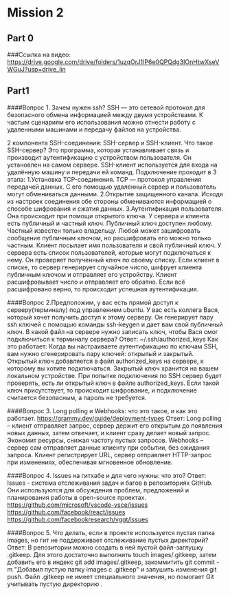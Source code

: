 
# Mission 2

## Part 0
###Ссылка на видео:
https://drive.google.com/drive/folders/1uzqOrJ1IP6e0QPQdg3IOnHtwXseVWGuJ?usp=drive_lin

## Part1
####Вопрос 1. Зачем нужен ssh?
SSH — это сетевой протокол для безопасного обмена информацией между двумя устройствами. К частым сценариям его использования можно отнести работу с удаленными машинами и передачу файлов на устройства.

2 компонента SSH-соединения: SSH-сервер и SSH-клиент. 
Что такое SSH-сервер? Это программа, которая устанавливает связь и производит аутентификацию с устройством пользователя. Он установлен на самом сервере. SSH-клиент используется для входа на удалённую машину и передачи ей команд.
Подключение проходит в 3 этапа:
1.Установка TCP-соединения. TCP — протокол управления передачей данных. С его помощью удаленный сервер и пользователь могут обмениваться данными.
2.Открытие защищенного канала. Исходя из настроек соединения обе стороны обмениваются информацией о способе шифрования и сжатия данных.
3.Аутентификация пользователя. Она происходит при помощи открытого ключа. У сервера и клиента есть публичный и частный ключ. Публичный ключ доступен любому. Частный известен только владельцу. Любой может зашифровать сообщение публичным ключом, но расшифровать его можно только частным. Клиент посылает имя пользователя и свой публичный ключ. У сервера есть список пользователей, которые могут подключаться к нему. Он проверяет полученный ключ по своему списку. Если клиент в списке, то сервер генерирует случайное число, шифрует клиента публичным ключом и отправляет его устройству. Клиент расшифровывает число и отправляет его обратно. Если всё расшифровано верно, то происходит успешная аутентификация.

####Вопрос 2.Предположим, у вас есть прямой доступ к серверу(терминалу) под управлением ubuntu. У вас есть коллега Вася, который хочет получить доступ к этому серверу. Он генерирует пару ssh ключей с помощью команды ssh-keygen и дает вам свой публичный ключ. В какой файл на сервере нужно записать ключ, чтобы Вася смог подключиться к терминалу сервера?
Ответ:  ~/.ssh/authorized_keys
Как это работает:
Когда вы настраиваете аутентификацию по ключам SSH, вам нужно сгенерировать пару ключей: открытый и закрытый.
Открытый ключ добавляется в файл authorized_keys на сервере, к которому вы хотите подключаться. Закрытый ключ хранится на вашем локальном устройстве.
При попытке подключения по SSH сервер будет проверять, есть ли открытый ключ в файле authorized_keys. Если такой ключ присутствует, то происходит шифрование, и подключение считается безопасным, а пароль не требуется.

####Вопрос 3. Long polling и Webhooks: что это такое, и как это работает.
https://grammy.dev/guide/deployment-types
Ответ: Long polling – клиент отправляет запрос, сервер держит его открытым до появления новых данных, затем отвечает, и клиент сразу делает новый запрос. Экономит ресурсы, снижая частоту пустых запросов. Webhooks – сервер сам отправляет данные клиенту при событии, без ожидания запроса. Клиент регистрирует URL, сервер отправляет HTTP-запрос при изменениях, обеспечивая мгновенное обновление.

####Вопрос 4. Issues на гитхабе и для чего нужны: что это?
Ответ: Issues - система отслеживания задач и багов в репозиториях GitHub. Они используются для обсуждения проблем, предложений и планирования работы в open-source проектах. https://github.com/microsoft/vscode-vsce/issues  https://github.com/facebook/react/issues https://github.com/facebookresearch/vggt/issues

####Вопрос 5. Что делать, если в проекте используется пустая папка images, но гит не поддерживает отслеживание пустых директорий?
Ответ: В репозитории можно создать в ней пустой файл-заглушку .gitkeep. Для этого достаточно выполнить touch images/.gitkeep, затем добавить его в индекс git add images/.gitkeep, закоммитить git commit -m "Добавил пустую папку images с .gitkeep" и запушить изменения git push. Файл .gitkeep не имеет специального значения, но помогает Git учитывать пустую директорию
.
